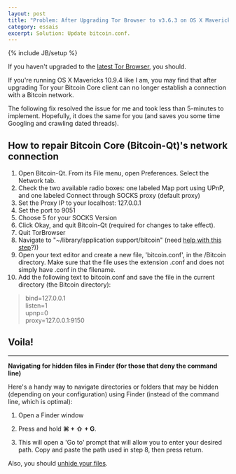 ```yaml
---
layout: post
title: "Problem: After Upgrading Tor Browser to v3.6.3 on OS X Mavericks 10.9.4, Bitcoin Core is Unable to Connect to Networks"
category: essais
excerpt: Solution: Update bitcoin.conf.
---
```

{% include JB/setup %}

If you haven't upgraded to the [latest Tor Browser](https://www.torproject.org/download/download-easy.html.en), you should. 

If you're running OS X Mavericks 10.9.4 like I am, you may find that after upgrading Tor your Bitcoin Core client can no longer establish a connection with a Bitcoin network.

The following fix resolved the issue for me and took less than 5-minutes to implement. Hopefully, it does the same for you (and saves you some time Googling and crawling dated threads). 

## How to repair Bitcoin Core (Bitcoin-Qt)'s network connection

1.  Open Bitcoin-Qt. From its File menu, open Preferences. Select the Network tab.
2.  Check the two available radio boxes: one labeled Map port using UPnP, and one labeled Connect through SOCKS proxy (default proxy)
3.  Set the Proxy IP to your localhost: 127.0.0.1
4.  Set the port to 9051
5.  Choose 5 for your SOCKS Version
6.  Click Okay, and quit Bitcoin-Qt (required for changes to take effect).
7.  Quit TorBrowser
8.  Navigate to "~/library/application support/bitcoin" (need [help with this step](#morehelp)?)) 
9. Open your text editor and create a new file, 'bitcoin.conf', in the /Bitcoin directory. Make sure that the file uses the extension .conf and does not simply have .conf in the filename. 
10. Add the following text to bitcoin.conf and save the file in the current directory (the Bitcoin directory):

> bind=127.0.0.1  
> listen=1  
> upnp=0  
> proxy=127.0.0.1:9150

## Voila!

<hr>

<a id="morehelp"></a>**Navigating for hidden files in Finder (for those that deny the command line)**

Here's a handy way to navigate directories or folders that may be hidden (depending on your configuration) using Finder (instead of the command line, which is optimal):

1. Open a Finder window

2. Press and hold  <span style="font-weight:bold">&#x2318; + &#x21E7; + G</span>. 

3. This will open a 'Go to' prompt that will allow you to enter your desired path. Copy and paste the path used in step 8, then press return.</p>

Also, you should [unhide your files](http://ianlunn.co.uk/articles/quickly-showhide-hidden-files-mac-os-x-mavericks/).


<a href="https://plus.google.com/+VincentBarr0?rel=author"></a>